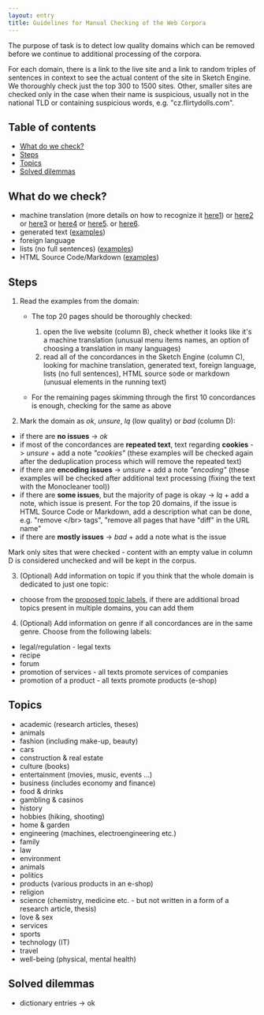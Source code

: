 ```yaml
---
layout: entry
title: Guidelines for Manual Checking of the Web Corpora
---
```


The purpose of task is to detect low quality domains which can be removed before we continue to additional processing of the corpora.

For each domain, there is a link to the live site and a link to random triples of sentences in context to see the actual content of the site in Sketch Engine. We thoroughly check just the top 300 to 1500 sites. Other, smaller sites are checked only in the case when their name is suspicious, usually not in the national TLD or containing suspicious words, e.g. "cz.flirtydolls.com".

## Table of contents
* [What do we check?](#what-do-we-check)
* [Steps](#steps)
* [Topics](#topics)
* [Solved dilemmas](#solved-dilemmas)


## What do we check?
* machine translation (more details on how to recognize it [here1](_pages/machine_translation.md)) or [here2](_pages/machine_translation) or [here3](_pages\machine_translation.md) or [here4](https://macocu.github.io/Manual-Checking-Web-Corpora-Guidelines/pages/machine_translation.html) or [here5](pages/machine_translation.md). or [here6](pages/machine_translation).
* generated text ([examples](_pages/generated_text_examples.md))
* foreign language
* lists (no full sentences) ([examples](_pages/non-textual_examples.md))
* HTML Source Code/Markdown ([examples](_pages/markdown_examples.md))

## Steps

1. Read the examples from the domain:
	* The top 20 pages should be thoroughly checked:
		1. open the live website (column B), check whether it looks like it's a machine translation (unusual menu items names, an option of choosing a translation in many languages)
		2. read all of the concordances in the Sketch Engine (column C), looking for machine translation, generated text, foreign language, lists (no full sentences), HTML source sode or markdown (unusual elements in the running text)

	* For the remaining pages skimming through the first 10 concordances is enough, checking for the same as above

2. Mark the domain as *ok*, *unsure*, *lq* (low quality) or *bad* (column D):
* if there are **no issues** -> *ok*
* if most of the concordances are **repeated text**, text regarding **cookies** -> *unsure* + add a note *"cookies"* (these examples will be checked again after the deduplication process which will remove the repeated text)
* if there are **encoding issues** -> *unsure* + add a note *"encoding"* (these examples will be checked after additional text processing (fixing the text with the Monocleaner tool))
* if there are **some issues**, but the majority of page is okay -> *lq* + add a note, which issue is present. For the top 20 domains, if the issue is HTML Source Code or Markdown, add a description what can be done, e.g. "remove \</br> tags", "remove all pages that have "diff" in the URL name"
* if there are **mostly issues** -> *bad* + add a note what is the issue

Mark only sites that were checked - content with an empty value in column D is considered unchecked and will be kept in the corpus.

3. (Optional) Add information on topic if you think that the whole domain is dedicated to just one topic:
* choose from the [proposed topic labels](#topics), if there are additional broad topics present in multiple domains, you can add them

4. (Optional) Add information on genre if all concordances are in the same genre. Choose from the following labels:
* legal/regulation - legal texts
* recipe
* forum
* promotion of services - all texts promote services of companies
* promotion of a product - all texts promote products (e-shop)

## Topics

* academic (research articles, theses)
* animals
* fashion (including make-up, beauty)
* cars
* construction & real estate
* culture (books)
* entertainment (movies, music, events …)
* business (includes economy and finance)
* food & drinks
* gambling & casinos
* history
* hobbies (hiking, shooting)
* home & garden
* engineering (machines, electroengineering etc.)
* family
* law
* environment
* animals
* politics
* products (various products in an e-shop)
* religion
* science (chemistry, medicine etc. - but not written in a form of a research article, thesis)
* love & sex
* services
* sports
* technology (IT)
* travel
* well-being (physical, mental health)


## Solved dilemmas

* dictionary entries -> ok

